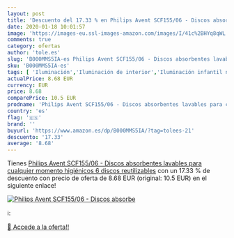 ```yaml
---
layout: post
title: 'Descuento del 17.33 % en Philips Avent SCF155/06 - Discos absorbe'
date: 2020-01-18 10:01:57
image: 'https://images-eu.ssl-images-amazon.com/images/I/41c%2BHYq8qWL._SL400_.jpg'
comments: true
category: ofertas
author: 'tole.es'
slug: 'B000MMS5IA-es Philips Avent SCF155/06 - Discos absorbentes lavables para...'
sku: 'B000MMS5IA-es'
tags: [ 'Iluminación','Iluminación de interior','Iluminación infantil nocturna','Lámparas e iluminación infantil','avent', ]
actualPrice: 8.68 EUR
currency: EUR
price: 8.68
comparePrice: 10.5 EUR
prodname: 'Philips Avent SCF155/06 - Discos absorbentes lavables para cualquier momento  higiénicos  6 discos reutilizables'
country: 'es'
flag: '🇪🇸'
brand: ''
buyurl: 'https://www.amazon.es/dp/B000MMS5IA/?tag=tolees-21'
descuento: '17.33'
average: '8.68'
---
```


Tienes [Philips Avent SCF155/06 - Discos absorbentes lavables para cualquier momento  higiénicos  6 discos reutilizables](https://www.amazon.es/dp/B000MMS5IA/?tag=tolees-21) con un 17.33 % de descuento con precio de oferta de 8.68 EUR (original: 10.5 EUR) en el siguiente enlace!

[![Philips Avent SCF155/06 - Discos absorbe](https://images-eu.ssl-images-amazon.com/images/I/41c%2BHYq8qWL._SL400_.jpg)](https://www.amazon.es/dp/B000MMS5IA/?tag=tolees-21)

ℹ️:


[🛒 Accede a la oferta!!](https://www.amazon.es/dp/B000MMS5IA/?tag=tolees-21)
